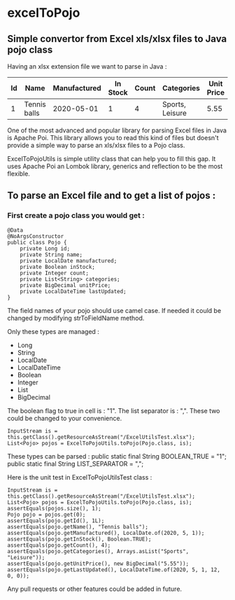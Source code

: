 # excelToPojo

## Simple convertor from Excel xls/xlsx files to Java pojo class

Having an xlsx extension file we want to parse in Java :

| Id | Name | Manufactured | In Stock | Count | Categories | Unit Price | Last Updated |
| --- | --- | --- | --- | --- | --- | --- | --- |
| 1 | Tennis balls | 2020-05-01 | 1 | 4 | Sports, Leisure | 5.55 | 2020-05-01T12:00:00 |

One of the most advanced and popular library for parsing Excel files in Java is Apache Poi.
This library allows you to read this kind of files but doesn't provide a simple way to parse an xls/xlsx files to a Pojo class.

ExcelToPojoUtils is simple utility class that can help you to fill this gap.
It uses Apache Poi an Lombok library, generics and reflection to be the most flexible.

## To parse an Excel file and to get a list of pojos :

### First create a pojo class you would get :

```
@Data
@NoArgsConstructor
public class Pojo {
	private Long id;
	private String name;
	private LocalDate manufactured;
	private Boolean inStock;
	private Integer count;
	private List<String> categories;
	private BigDecimal unitPrice;
	private LocalDateTime lastUpdated;
}
```
The field names of your pojo should use camel case. If needed it could be changed by modifying strToFieldName method.

Only these types are managed :
- Long
- String
- LocalDate
- LocalDateTime
- Boolean
- Integer
- List
- BigDecimal

The boolean flag to true in cell is : "1". The list separator is : ",".
These two could be changed to your convenience.


```
InputStream is = this.getClass().getResourceAsStream("/ExcelUtilsTest.xlsx");
List<Pojo> pojos = ExcelToPojoUtils.toPojo(Pojo.class, is);
```

These types can be parsed :
public static final String BOOLEAN_TRUE = "1";
    public static final String LIST_SEPARATOR = ",";

Here is the unit test in ExcelToPojoUtilsTest class : 

```
InputStream is = this.getClass().getResourceAsStream("/ExcelUtilsTest.xlsx");
List<Pojo> pojos = ExcelToPojoUtils.toPojo(Pojo.class, is);
assertEquals(pojos.size(), 1);
Pojo pojo = pojos.get(0);
assertEquals(pojo.getId(), 1L);
assertEquals(pojo.getName(), "Tennis balls");
assertEquals(pojo.getManufactured(), LocalDate.of(2020, 5, 1));
assertEquals(pojo.getInStock(), Boolean.TRUE);
assertEquals(pojo.getCount(), 4);
assertEquals(pojo.getCategories(), Arrays.asList("Sports", "Leisure"));
assertEquals(pojo.getUnitPrice(), new BigDecimal("5.55"));
assertEquals(pojo.getLastUpdated(), LocalDateTime.of(2020, 5, 1, 12, 0, 0));
```

Any pull requests or other features could be added in future.


